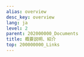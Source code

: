 ```yaml
---
alias: overview
desc_key: overview
lang: ja
level: 2
parent: 202000000_Documents
title: 概要説明、紹介
top: 200000000_Links
---
```


